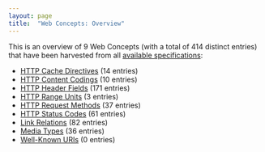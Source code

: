 ```yaml
---
layout: page
title:  "Web Concepts: Overview"
---
```


This is an overview of 9 Web Concepts (with a total of 414 distinct entries) that have been harvested from all [available specifications](/specs):

* [HTTP Cache Directives](http-cache-directives) (14 entries)
* [HTTP Content Codings](http-content-codings) (10 entries)
* [HTTP Header Fields](http-headers) (171 entries)
* [HTTP Range Units](http-range-units) (3 entries)
* [HTTP Request Methods](http-methods) (37 entries)
* [HTTP Status Codes](http-status-codes) (61 entries)
* [Link Relations](link-relations) (82 entries)
* [Media Types](media-types) (36 entries)
* [Well-Known URIs](well-known-uris) (0 entries)
